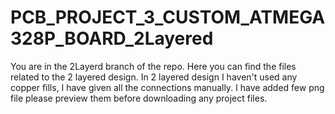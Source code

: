 # PCB_PROJECT_3_CUSTOM_ATMEGA328P_BOARD_2Layered

You are in the 2Layerd branch of the repo. Here you can find the files related to the 2 layered design. In 2 layered design I haven't used any copper fills, I have given all the connections manually. I have added few png file please preview them before downloading any project files. 

